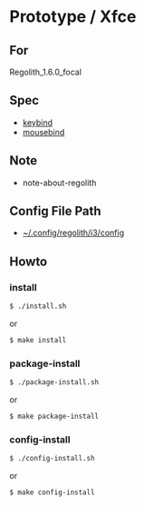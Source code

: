 
# Prototype / Xfce

## For

Regolith_1.6.0_focal

## Spec

* [keybind](spec-keybind.md)
* [mousebind](spec-mousebind.md)


## Note

* note-about-regolith


## Config File Path

* [~/.config/regolith/i3/config](config/i3/config)



## Howto


### install

``` sh
$ ./install.sh
```

or

``` sh
$ make install
```


### package-install

``` sh
$ ./package-install.sh
```

or

``` sh
$ make package-install
```


### config-install

``` sh
$ ./config-install.sh
```

or

``` sh
$ make config-install
```
